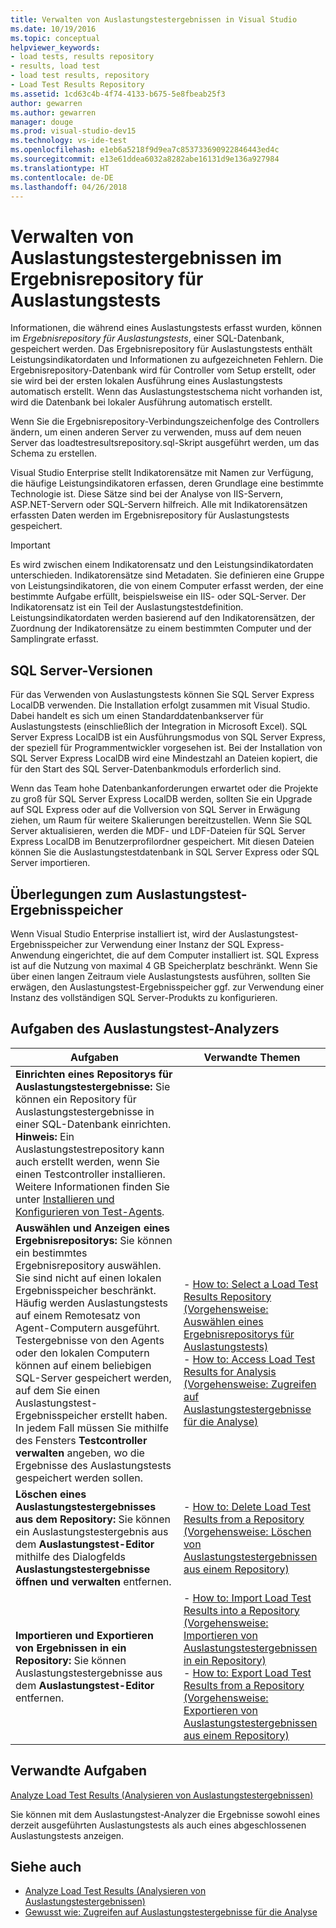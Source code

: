 ```yaml
---
title: Verwalten von Auslastungstestergebnissen in Visual Studio
ms.date: 10/19/2016
ms.topic: conceptual
helpviewer_keywords:
- load tests, results repository
- results, load test
- load test results, repository
- Load Test Results Repository
ms.assetid: 1cd63c4b-4f74-4133-b675-5e8fbeab25f3
author: gewarren
ms.author: gewarren
manager: douge
ms.prod: visual-studio-dev15
ms.technology: vs-ide-test
ms.openlocfilehash: e1eb6a5218f9d9ea7c853733690922846443ed4c
ms.sourcegitcommit: e13e61ddea6032a8282abe16131d9e136a927984
ms.translationtype: HT
ms.contentlocale: de-DE
ms.lasthandoff: 04/26/2018
---
```

# <a name="manage-load-test-results-in-the-load-test-results-repository"></a>Verwalten von Auslastungstestergebnissen im Ergebnisrepository für Auslastungstests

Informationen, die während eines Auslastungstests erfasst wurden, können im *Ergebnisrepository für Auslastungstests*, einer SQL-Datenbank, gespeichert werden. Das Ergebnisrepository für Auslastungstests enthält Leistungsindikatordaten und Informationen zu aufgezeichneten Fehlern. Die Ergebnisrepository-Datenbank wird für Controller vom Setup erstellt, oder sie wird bei der ersten lokalen Ausführung eines Auslastungstests automatisch erstellt. Wenn das Auslastungstestschema nicht vorhanden ist, wird die Datenbank bei lokaler Ausführung automatisch erstellt.

 Wenn Sie die Ergebnisrepository-Verbindungszeichenfolge des Controllers ändern, um einen anderen Server zu verwenden, muss auf dem neuen Server das loadtestresultsrepository.sql-Skript ausgeführt werden, um das Schema zu erstellen.

 Visual Studio Enterprise stellt Indikatorensätze mit Namen zur Verfügung, die häufige Leistungsindikatoren erfassen, deren Grundlage eine bestimmte Technologie ist. Diese Sätze sind bei der Analyse von IIS-Servern, ASP.NET-Servern oder SQL-Servern hilfreich. Alle mit Indikatorensätzen erfassten Daten werden im Ergebnisrepository für Auslastungstests gespeichert.

> [!IMPORTANT]
> Es wird zwischen einem Indikatorensatz und den Leistungsindikatordaten unterschieden. Indikatorensätze sind Metadaten. Sie definieren eine Gruppe von Leistungsindikatoren, die von einem Computer erfasst werden, der eine bestimmte Aufgabe erfüllt, beispielsweise ein IIS- oder SQL-Server. Der Indikatorensatz ist ein Teil der Auslastungstestdefinition. Leistungsindikatordaten werden basierend auf den Indikatorensätzen, der Zuordnung der Indikatorensätze zu einem bestimmten Computer und der Samplingrate erfasst.

## <a name="sql-server-versions"></a>SQL Server-Versionen

 Für das Verwenden von Auslastungstests können Sie SQL Server Express LocalDB verwenden. Die Installation erfolgt zusammen mit Visual Studio. Dabei handelt es sich um einen Standarddatenbankserver für Auslastungstests (einschließlich der Integration in Microsoft Excel). SQL Server Express LocalDB ist ein Ausführungsmodus von SQL Server Express, der speziell für Programmentwickler vorgesehen ist. Bei der Installation von SQL Server Express LocalDB wird eine Mindestzahl an Dateien kopiert, die für den Start des SQL Server-Datenbankmoduls erforderlich sind.

 Wenn das Team hohe Datenbankanforderungen erwartet oder die Projekte zu groß für SQL Server Express LocalDB werden, sollten Sie ein Upgrade auf SQL Express oder auf die Vollversion von SQL Server in Erwägung ziehen, um Raum für weitere Skalierungen bereitzustellen. Wenn Sie SQL Server aktualisieren, werden die MDF- und LDF-Dateien für SQL Server Express LocalDB im Benutzerprofilordner gespeichert. Mit diesen Dateien können Sie die Auslastungstestdatenbank in SQL Server Express oder SQL Server importieren.

## <a name="load-test-results-store-considerations"></a>Überlegungen zum Auslastungstest-Ergebnisspeicher

 Wenn Visual Studio Enterprise installiert ist, wird der Auslastungstest-Ergebnisspeicher zur Verwendung einer Instanz der SQL Express-Anwendung eingerichtet, die auf dem Computer installiert ist. SQL Express ist auf die Nutzung von maximal 4 GB Speicherplatz beschränkt. Wenn Sie über einen langen Zeitraum viele Auslastungstests ausführen, sollten Sie erwägen, den Auslastungstest-Ergebnisspeicher ggf. zur Verwendung einer Instanz des vollständigen SQL Server-Produkts zu konfigurieren.

## <a name="load-test-analyzer-tasks"></a>Aufgaben des Auslastungstest-Analyzers

|Aufgaben|Verwandte Themen|
|-----------|-----------------------|
|**Einrichten eines Repositorys für Auslastungstestergebnisse:** Sie können ein Repository für Auslastungstestergebnisse in einer SQL-Datenbank einrichten. **Hinweis:** Ein Auslastungstestrepository kann auch erstellt werden, wenn Sie einen Testcontroller installieren. Weitere Informationen finden Sie unter [Installieren und Konfigurieren von Test-Agents](../test/lab-management/install-configure-test-agents.md).||
|**Auswählen und Anzeigen eines Ergebnisrepositorys:** Sie können ein bestimmtes Ergebnisrepository auswählen. Sie sind nicht auf einen lokalen Ergebnisspeicher beschränkt. Häufig werden Auslastungstests auf einem Remotesatz von Agent-Computern ausgeführt. Testergebnisse von den Agents oder den lokalen Computern können auf einem beliebigen SQL-Server gespeichert werden, auf dem Sie einen Auslastungstest-Ergebnisspeicher erstellt haben. In jedem Fall müssen Sie mithilfe des Fensters **Testcontroller verwalten** angeben, wo die Ergebnisse des Auslastungstests gespeichert werden sollen.|-   [How to: Select a Load Test Results Repository (Vorgehensweise: Auswählen eines Ergebnisrepositorys für Auslastungstests)](../test/how-to-select-a-load-test-results-repository.md)<br />-   [How to: Access Load Test Results for Analysis (Vorgehensweise: Zugreifen auf Auslastungstestergebnisse für die Analyse)](../test/how-to-access-load-test-results-for-analysis.md)|
|**Löschen eines Auslastungstestergebnisses aus dem Repository:** Sie können ein Auslastungstestergebnis aus dem **Auslastungstest-Editor** mithilfe des Dialogfelds **Auslastungstestergebnisse öffnen und verwalten** entfernen.|-   [How to: Delete Load Test Results from a Repository (Vorgehensweise: Löschen von Auslastungstestergebnissen aus einem Repository)](../test/how-to-delete-load-test-results-from-a-repository.md)|
|**Importieren und Exportieren von Ergebnissen in ein Repository:** Sie können Auslastungstestergebnisse aus dem **Auslastungstest-Editor** entfernen.|-   [How to: Import Load Test Results into a Repository (Vorgehensweise: Importieren von Auslastungstestergebnissen in ein Repository)](../test/how-to-import-load-test-results-into-a-repository.md)<br />-   [How to: Export Load Test Results from a Repository (Vorgehensweise: Exportieren von Auslastungstestergebnissen aus einem Repository)](../test/how-to-export-load-test-results-from-a-repository.md)|

## <a name="related-tasks"></a>Verwandte Aufgaben

 [Analyze Load Test Results (Analysieren von Auslastungstestergebnissen)](../test/analyze-load-test-results-using-the-load-test-analyzer.md)

 Sie können mit dem Auslastungstest-Analyzer die Ergebnisse sowohl eines derzeit ausgeführten Auslastungstests als auch eines abgeschlossenen Auslastungstests anzeigen.

## <a name="see-also"></a>Siehe auch

- [Analyze Load Test Results (Analysieren von Auslastungstestergebnissen)](../test/analyze-load-test-results-using-the-load-test-analyzer.md)
- [Gewusst wie: Zugreifen auf Auslastungstestergebnisse für die Analyse](../test/how-to-access-load-test-results-for-analysis.md)
